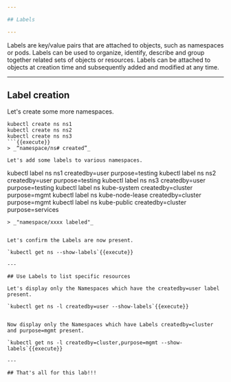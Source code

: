 ```yaml
---

## Labels

---
```


Labels are key/value pairs that are attached to objects, such as namespaces or pods.  Labels can be used to organize, identify, describe and group together related sets of objects or resources.  Labels can be attached to objects at creation time and subsequently added and modified at any time.

---

## Label creation

Let's create some more namespaces.

```
kubectl create ns ns1
kubectl create ns ns2
kubectl create ns ns3
```{{execute}}
> _“namespace/ns# created”_

Let's add some labels to various namespaces.

```
kubectl label ns ns1 createdby=user purpose=testing
kubectl label ns ns2 createdby=user purpose=testing
kubectl label ns ns3 createdby=user purpose=testing
kubectl label ns kube-system createdby=cluster purpose=mgmt
kubectl label ns kube-node-lease createdby=cluster purpose=mgmt
kubectl label ns kube-public createdby=cluster purpose=services
```{{execute}}
> _"namespace/xxxx labeled"_


Let's confirm the Labels are now present.

`kubectl get ns --show-labels`{{execute}}

---

## Use Labels to list specific resources

Let's display only the Namespaces which have the createdby=user label present.

`kubectl get ns -l createdby=user --show-labels`{{execute}}


Now display only the Namespaces which have Labels createdby=cluster and purpose=mgmt present.

`kubectl get ns -l createdby=cluster,purpose=mgmt --show-labels`{{execute}}

---

## That's all for this lab!!!

